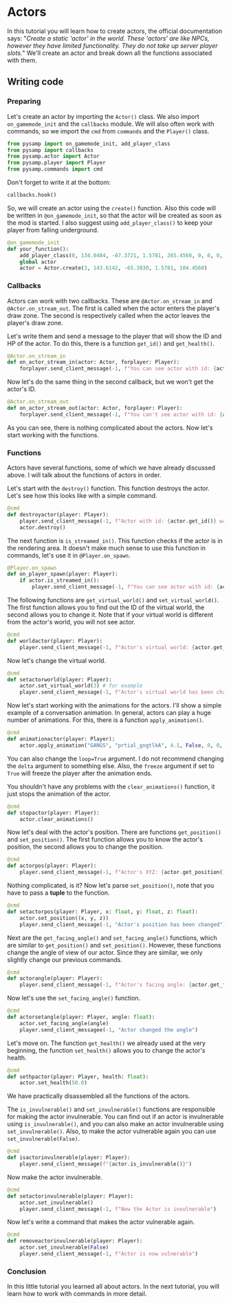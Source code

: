 # Actors

In this tutorial you will learn how to create actors, the official documentation says: "*Create a static 'actor' in the world. These 'actors' are like NPCs, however they have limited functionality. They do not take up server player slots.*" We'll create an actor and break down all the functions associated with them.

## Writing code

### Preparing

Let's create an actor by importing the `Actor()` class. We also import `on_gamemode_init` and the `callbacks` module. We will also often work with commands, so we import the `cmd` from `commands` and the `Player()` class.

```python
from pysamp import on_gamemode_init, add_player_class
from pysamp import callbacks
from pysamp.actor import Actor
from pysamp.player import Player
from pysamp.commands import cmd
```

Don't forget to write it at the bottom:

```python
callbacks.hook()
```

So, we will create an actor using the `create()` function. Also this code will be written in `@on_gamemode_init`, so that the actor will be created as soon as the mod is started. I also suggest using `add_player_class()` to keep your player from falling underground.

```python
@on_gamemode_init
def your_function():
    add_player_class(0, 134.0484, -67.3721, 1.5781, 265.4560, 0, 0, 0, 0, 0, 0)
    global actor
    actor = Actor.create(3, 143.6142, -65.3830, 1.5781, 104.4560)
```

### Callbacks

Actors can work with two callbacks. These are `@Actor.on_stream_in` and `@Actor.on_stream_out`. The first is called when the actor enters the player's draw zone. The second is respectively called when the actor leaves the player's draw zone.

Let's write them and send a message to the player that will show the ID and HP of the actor. To do this, there is a function `get_id()` and `get_health()`.

```python
@Actor.on_stream_in
def on_actor_stream_in(actor: Actor, forplayer: Player):
    forplayer.send_client_message(-1, f"You can see actor with id: {actor.get_id()}. Actor's health: {actor.get_health()}")
```

Now let's do the same thing in the second callback, but we won't get the actor's ID.

```python
@Actor.on_stream_out
def on_actor_stream_out(actor: Actor, forplayer: Player):
    forplayer.send_client_message(-1, f"You can't see actor with id: {actor.get_id()}")
```

As you can see, there is nothing complicated about the actors.  Now let's start working with the functions.

### Functions

Actors have several functions, some of which we have already discussed above. I will talk about the functions of actors in order. 

Let's start with the `destroy()` function. This function destroys the actor. Let's see how this looks like with a simple command.

```python
@cmd
def destroyactor(player: Player):
    player.send_client_message(-1, f"Actor with id: {actor.get_id()} was destroyed")
    actor.destroy()
```

The next function is `is_streamed_in()`. This function checks if the actor is in the rendering area. It doesn't make much sense to use this function in commands, let's use it in `@Player.on_spawn`.

```python 
@Player.on_spawn
def on_player_spawn(player: Player):
    if actor.is_streamed_in():
        player.send_client_message(-1, f"You can see actor with id: {actor.get_id()}")
```

The following functions are `get_virtual_world()` and `set_virtual_world()`. The first function allows you to find out the ID of the virtual world, the second allows you to change it. Note that if your virtual world is different from the actor's world, you will not see actor.

```python
@cmd 
def worldactor(player: Player):
    player.send_client_message(-1, f"Actor's virtual world: {actor.get_virtual_world()}")
```

Now let's change the virtual world.

```python
@cmd 
def setactorworld(player: Player):
    actor.set_virtual_world(3) # for example
    player.send_client_message(-1, f"Actor's virtual world has been changed to")
```

Now let's start working with the animations for the actors. I'll show a simple example of a conversation animation. In general, actors can play a huge number of animations. For this, there is a function `apply_animation()`.

```python
@cmd
def animationactor(player: Player):
    actor.apply_animation("GANGS", "prtial_gngtlkA", 4.1, False, 0, 0, 0, 0)
```

You can also change the `loop=True` argument. I do not recommend changing the `delta` argument to something else. Also, the `freeze` argument if set to `True` will freeze the player after the animation ends.

You shouldn't have any problems with the `clear_animations()` function, it just stops the animation of the actor.

```python
@cmd 
def stopactor(player: Player):
    actor.clear_animations()
```

Now let's deal with the actor's position. There are functions `get_position()` and `set_position()`. The first function allows you to know the actor's position, the second allows you to change the position.

```python
@cmd 
def actorpos(player: Player):
    player.send_client_message(-1, f"Actor's XYZ: {actor.get_position()}")
```

Nothing complicated, is it? Now let's parse `set_position()`, note that you have to pass a **tuple** to the function.

```python
@cmd 
def setactorpos(player: Player, x: float, y: float, z: float):
    actor.set_position((x, y, z))
    player.send_client_message(-1, "Actor's position has been changed")
```

Next are the `get_facing_angle()` and `set_facing_angle()` functions, which are similar to `get_position()` and `set_position()`. However, these functions change the angle of view of our actor. Since they are similar, we only slightly change our previous commands.

```python
@cmd 
def actorangle(player: Player):
    player.send_client_message(-1, f"Actor's facing angle: {actor.get_facing_angle()}")
```
Now let's use the `set_facing_angle()` function.

```python
@cmd 
def actorsetangle(player: Player, angle: float):
    actor.set_facing_angle(angle)
    player.send_client_messagee(-1, "Actor changed the angle")
```

Let's move on. The function `get_health()` we already used at the very beginning, the function `set_health()` allows you to change the actor's health.

```python
@cmd 
def sethpactor(player: Player, health: float):
    actor.set_health(50.0)
```

We have practically disassembled all the functions of the actors.

The `is_invulnerable()` and `set_invulnerable()` functions are responsible for making the actor invulnerable. You can find out if an actor is invulnerable using `is_invulnerable()`, and you can also make an actor invulnerable using `set_invulnerable()`. Also, to make the actor vulnerable again you can use `set_invulnerable(False)`.

```python 
@cmd 
def isactorinvulnerable(player: Player):
    player.send_client_message(f"{actor.is_invulnerable()}")
```
Now make the actor invulnerable.

```python
@cmd 
def setactorinvulnerable(player: Player):
    actor.set_invulnerable()
    player.send_client_message(-1, f"Now the Actor is invulnerable")
```

Now let's write a command that makes the actor vulnerable again.

```python
@cmd 
def removeactorinvulnerable(player: Player):
    actor.set_invulnerable(False)
    player.send_client_message(-1, f"Actor is now vulnerable")
```  

### Conclusion

In this little tutorial you learned all about actors. In the next tutorial, you will learn how to work with commands in more detail.